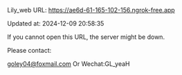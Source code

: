 Lily_web URL: https://ae6d-61-165-102-156.ngrok-free.app

Updated at: 2024-12-09 20:58:35

If you cannot open this URL, the server might be down.

Please contact: 

goley04@foxmail.com Or Wechat:GL_yeaH